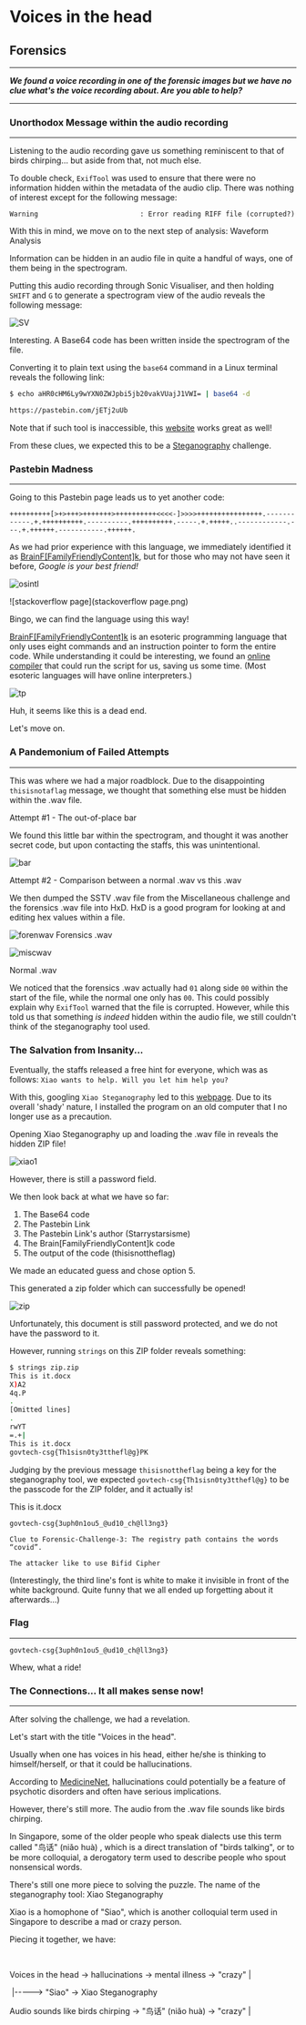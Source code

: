 # Voices in the head 

## Forensics 

_____

***We found a voice recording in one of the forensic images but we have no clue what's the voice recording about. Are you able to help?***

____

### Unorthodox Message within the audio recording

_________

Listening to the audio recording gave us something reminiscent to that of birds chirping... but aside from that, not much else.

To double check, `ExifTool` was used to ensure that there were no information hidden within the metadata of the audio clip. There was nothing of interest except for the following message:

`Warning                         : Error reading RIFF file (corrupted?)`

With this in mind, we move on to the next step of analysis: Waveform Analysis

Information can be hidden in an audio file in quite a handful of ways, one of them being in the spectrogram. 

Putting this audio recording through Sonic Visualiser, and then holding `SHIFT` and `G` to generate a spectrogram view of the audio reveals the following message:

![SV](SV.png)



Interesting. A Base64 code has been written inside the spectrogram of the file. 

Converting it to plain text using the `base64` command in a Linux terminal reveals the following link:

```bash
$ echo aHR0cHM6Ly9wYXN0ZWJpbi5jb20vakVUajJ1VWI= | base64 -d

https://pastebin.com/jETj2uUb
```

Note that if such tool is inaccessible, this [website](https://www.base64decode.org/) works great as well!



From these clues, we expected this to be a [Steganography](https://en.wikipedia.org/wiki/Steganography) challenge.



### Pastebin Madness

_______

Going to this Pastebin page leads us to yet another code:

```
++++++++++[>+>+++>+++++++>++++++++++<<<<-]>>>>++++++++++++++++.------------.+.++++++++++.----------.++++++++++.-----.+.+++++..------------.---.+.++++++.-----------.++++++.
```

As we had prior experience with this language, we immediately identified it as [BrainF[FamilyFriendlyContent]k](https://en.wikipedia.org/wiki/Brainfuck), but for those who may not have seen it before, *Google is your best friend!*

![osintl](osintl.png)

![stackoverflow page](stackoverflow page.png)



Bingo, we can find the language using this way!

[BrainF[FamilyFriendlyContent]k](https://en.wikipedia.org/wiki/Brainfuck) is an esoteric programming language that only uses eight commands and an instruction pointer to form the entire code. While understanding it could be interesting, we found an [online compiler](https://www.tutorialspoint.com/execute_brainfk_online.php) that could run the script for us, saving us some time. (Most esoteric languages will have online interpreters.)

![tp](tp.png)

Huh, it seems like this is a dead end. 

Let's move on.



### A Pandemonium of Failed Attempts

_______

This was where we had a major roadblock. Due to the disappointing `thisisnotaflag` message, we thought that something else must be hidden within the .wav file.



Attempt #1 - The out-of-place bar

We found this little bar within the spectrogram, and thought it was another secret code, but upon contacting the staffs, this was unintentional.

![bar](bar.png)



Attempt #2 - Comparison between a normal .wav vs this .wav

We then dumped the SSTV .wav file from the Miscellaneous challenge and the forensics .wav file into HxD. HxD is a good program for looking at and editing hex values within a file.



![forenwav](forenwav.png) Forensics .wav



![miscwav](miscwav.png)

Normal .wav



We noticed that the forensics .wav actually had `01` along side `00` within the start of the file, while the normal one only has `00`. This could possibly explain why `ExifTool` warned that the file is corrupted. However, while this told us that something *is indeed* hidden within the audio file, we still couldn't think of the steganography tool used.



### The Salvation from Insanity...

Eventually, the staffs released a free hint for everyone, which was as follows: `Xiao wants to help. Will you let him help you?`



With this, googling `Xiao Steganography` led to this [webpage](https://xiao-steganography.en.softonic.com/). Due to its overall 'shady' nature, I installed the program on an old computer that I no longer use as a precaution.

Opening Xiao Steganography up and loading the .wav file in reveals the hidden ZIP file!

![xiao1](xiao1.png)

However, there is still a password field.

We then look back at what we have so far:

1. The Base64 code
2. The Pastebin Link
3. The Pastebin Link's author (Starrystarsisme)
4. The Brain[FamilyFriendlyContent]k code
5. The output of the code (thisisnottheflag)



We made an educated guess and chose option 5.

This generated a zip folder which can successfully be opened!

![zip](zip.png)

Unfortunately, this document is still password protected, and we do not have the password to it. 

However, running `strings` on this ZIP folder reveals something: 

```bash
$ strings zip.zip
This is it.docx
X)A2
4q.P
.
[Omitted lines]
.
rwYT
=.+|
This is it.docx
govtech-csg{Th1sisn0ty3tthefl@g}PK
```

Judging by the previous message `thisisnottheflag` being a key for the steganography tool, we expected `govtech-csg{Th1sisn0ty3tthefl@g}` to be the passcode for the ZIP folder, and it actually is!



This is it.docx

```
govtech-csg{3uph0n1ou5_@ud10_ch@ll3ng3}

Clue to Forensic-Challenge-3: The registry path contains the words “covid”.

The attacker like to use Bifid Cipher

```

(Interestingly, the third line's font is white to make it invisible in front of the white background. Quite funny that we all ended up forgetting about it afterwards...)



### Flag

______

```
govtech-csg{3uph0n1ou5_@ud10_ch@ll3ng3}
```



Whew, what a ride!



### The Connections... It all makes sense now!

______

After solving the challenge, we had a revelation.

Let's start with the title "Voices in the head". 

Usually when one has voices in his head, either he/she is thinking to himself/herself, or that it could be hallucinations.

According to [MedicineNet](https://www.medicinenet.com/hallucinations/symptoms.htm), hallucinations could potentially be a feature of psychotic disorders and often have serious implications.

However, there's still more. The audio from the .wav file sounds like birds chirping.

In Singapore, some of the older people who speak dialects use this term called "鸟话" (niǎo huà) , which is a direct translation of "birds talking", or to be more colloquial, a derogatory term used to describe people who spout nonsensical words. 

There's still one more piece to solving the puzzle. The name of the steganography tool: Xiao Steganography

Xiao is a homophone of "Siao", which is another colloquial term used in Singapore to describe a mad or crazy person.

Piecing it together, we have:

​																					

Voices in the head -> hallucinations -> mental illness -> "crazy"  |

​																												 |-----> "Siao" -> Xiao Steganography

Audio sounds like birds chirping -> "鸟话" (niǎo huà) -> "crazy"   |

